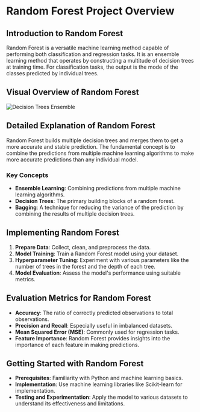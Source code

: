 
# Random Forest Project Overview

## Introduction to Random Forest
Random Forest is a versatile machine learning method capable of performing both classification and regression tasks. It is an ensemble learning method that operates by constructing a multitude of decision trees at training time. For classification tasks, the output is the mode of the classes predicted by individual trees.

## Visual Overview of Random Forest
![Decision Trees Ensemble](https://serokell.io/files/vz/vz1f8191.Ensemble-of-decision-trees.png)

## Detailed Explanation of Random Forest
Random Forest builds multiple decision trees and merges them to get a more accurate and stable prediction. The fundamental concept is to combine the predictions from multiple machine learning algorithms to make more accurate predictions than any individual model.

### Key Concepts
- **Ensemble Learning**: Combining predictions from multiple machine learning algorithms.
- **Decision Trees**: The primary building blocks of a random forest.
- **Bagging**: A technique for reducing the variance of the prediction by combining the results of multiple decision trees.

## Implementing Random Forest
1. **Prepare Data**: Collect, clean, and preprocess the data.
2. **Model Training**: Train a Random Forest model using your dataset.
3. **Hyperparameter Tuning**: Experiment with various parameters like the number of trees in the forest and the depth of each tree.
4. **Model Evaluation**: Assess the model's performance using suitable metrics.

## Evaluation Metrics for Random Forest
- **Accuracy**: The ratio of correctly predicted observations to total observations.
- **Precision and Recall**: Especially useful in imbalanced datasets.
- **Mean Squared Error (MSE)**: Commonly used for regression tasks.
- **Feature Importance**: Random Forest provides insights into the importance of each feature in making predictions.

## Getting Started with Random Forest
- **Prerequisites**: Familiarity with Python and machine learning basics.
- **Implementation**: Use machine learning libraries like Scikit-learn for implementation.
- **Testing and Experimentation**: Apply the model to various datasets to understand its effectiveness and limitations.
